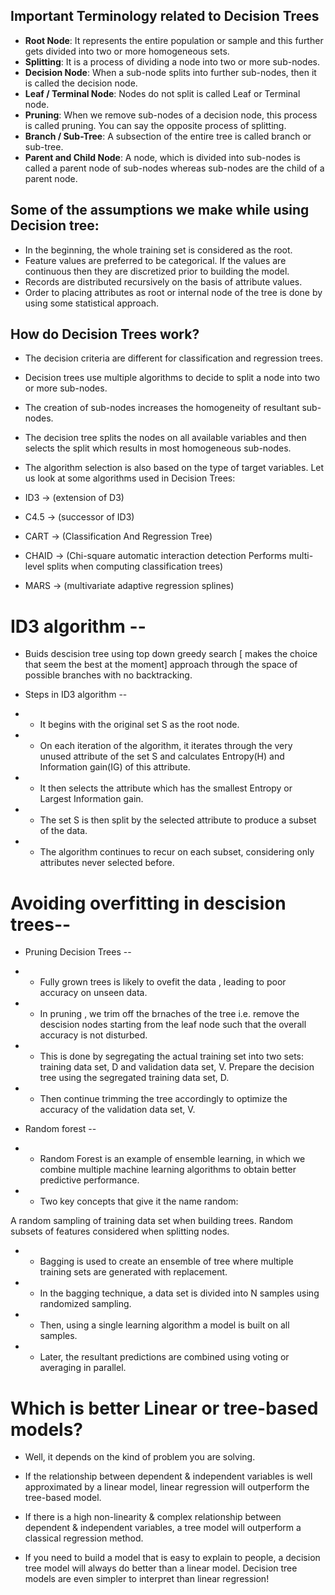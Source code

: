## Important Terminology related to Decision Trees

- **Root Node**: It represents the entire population or sample and this further gets divided into two or more homogeneous sets.
- **Splitting**: It is a process of dividing a node into two or more sub-nodes.
- **Decision Node**: When a sub-node splits into further sub-nodes, then it is called the decision node.
- **Leaf / Terminal Node**: Nodes do not split is called Leaf or Terminal node.
- **Pruning**: When we remove sub-nodes of a decision node, this process is called pruning. You can say the opposite process of splitting.
- **Branch / Sub-Tree**: A subsection of the entire tree is called branch or sub-tree.
- **Parent and Child Node**: A node, which is divided into sub-nodes is called a parent node of sub-nodes whereas sub-nodes are the child of a parent node.

## Some of the assumptions we make while using Decision tree:

- In the beginning, the whole training set is considered as the root.
- Feature values are preferred to be categorical. If the values are continuous then they are discretized prior to building the model.
- Records are distributed recursively on the basis of attribute values.
- Order to placing attributes as root or internal node of the tree is done by using some statistical approach.

## How do Decision Trees work?

- The decision criteria are different for classification and regression trees.
- Decision trees use multiple algorithms to decide to split a node into two or more sub-nodes.
- The creation of sub-nodes increases the homogeneity of resultant sub-nodes.
- The decision tree splits the nodes on all available variables and then selects the split which results in most homogeneous sub-nodes.
- The algorithm selection is also based on the type of target variables. Let us look at some algorithms used in Decision Trees:

- ID3 → (extension of D3)
- C4.5 → (successor of ID3)
- CART → (Classification And Regression Tree)
- CHAID → (Chi-square automatic interaction detection Performs multi-level splits when computing classification trees)
- MARS → (multivariate adaptive regression splines)

# ID3 algorithm --

- Buids descision tree using top down greedy search [ makes the choice that seem the best at the moment] approach through the space of possible branches with no backtracking.

- Steps in ID3 algorithm --
- - It begins with the original set S as the root node.
- - On each iteration of the algorithm, it iterates through the very unused attribute of the set S and calculates Entropy(H) and Information gain(IG) of this attribute.
- - It then selects the attribute which has the smallest Entropy or Largest Information gain.
- - The set S is then split by the selected attribute to produce a subset of the data.
- - The algorithm continues to recur on each subset, considering only attributes never selected before.

# Avoiding overfitting in descision trees--

- Pruning Decision Trees --

- - Fully grown trees is likely to ovefit the data , leading to poor accuracy on unseen data.
- - In pruning , we trim off the brnaches of the tree i.e. remove the descision nodes starting from the leaf node such that the overall accuracy is not disturbed.
- - This is done by segregating the actual training set into two sets: training data set, D and validation data set, V. Prepare the decision tree using the segregated training data set, D.
- - Then continue trimming the tree accordingly to optimize the accuracy of the validation data set, V.

- Random forest --

- - Random Forest is an example of ensemble learning, in which we combine multiple machine learning algorithms to obtain better predictive performance.
- - Two key concepts that give it the name random:

A random sampling of training data set when building trees.
Random subsets of features considered when splitting nodes.

- - Bagging is used to create an ensemble of tree where multiple training sets are generated with replacement.
- - In the bagging technique, a data set is divided into N samples using randomized sampling.
- - Then, using a single learning algorithm a model is built on all samples.
- - Later, the resultant predictions are combined using voting or averaging in parallel.

# Which is better Linear or tree-based models?

- Well, it depends on the kind of problem you are solving.

- If the relationship between dependent & independent variables is well approximated by a linear model, linear regression will outperform the tree-based model.

- If there is a high non-linearity & complex relationship between dependent & independent variables, a tree model will outperform a classical regression method.

- If you need to build a model that is easy to explain to people, a decision tree model will always do better than a linear model. Decision tree models are even simpler to interpret than linear regression!
